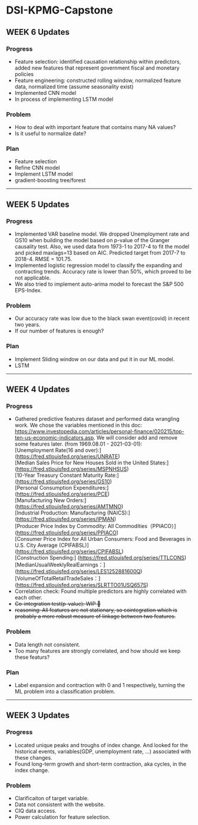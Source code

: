 # DSI-KPMG-Capstone

## WEEK 6 Updates
### Progress
- Feature selection: identified causation relationship within predictors, added new features that represent government fiscal and monetary policies 
- Feature engineering: constructed rolling window, normalized feature data, normalized time (assume seasonality exist)
- Implemented CNN model
- In process of implementing LSTM model

### Problem
- How to deal with important feature that contains many NA values?
- Is it useful to normalize date?

### Plan
- Feature selection
- Refine CNN model
- Implement LSTM model
- gradient-boosting tree/forest

---

## WEEK 5 Updates
### Progress
- Implemented VAR baseline model. We dropped Unemployment rate and GS10 when building the model based on p-value of the Granger causality test. Also, we used data from 1973-1 to 2017-4 to fit the model and picked maxlags=13 based on AIC. Predicted target from 2017-7 to 2018-4. RMSE = 101.75. 
- Implemented logistic regression model to classify the expanding and contracting trends. Accuracy rate is lower than 50%, which proved to be not applicable. 
- We also tried to implement auto-arima model to forecast the S&P 500 EPS-Index.

### Problem
- Our accuracy rate was low due to the black swan event(covid) in recent two years. 
- If our number of features is enough?

### Plan
- Implement Sliding window on our data and put it in our ML model.
- LSTM

---

## WEEK 4 Updates
### Progress
- Gathered predictive features dataset and performed data wrangling work. We chose the variables mentioned in this doc: https://www.investopedia.com/articles/personal-finance/020215/top-ten-us-economic-indicators.asp. We will consider add and remove some features later. (from 1969.08.01 - 2021-03-01): <br>
 [Unemployment Rate(16 and over):] (https://fred.stlouisfed.org/series/UNRATE) <br>
 [Median Sales Price for New Houses Sold in the United States:] (https://fred.stlouisfed.org/series/MSPNHSUS) <br>
 [10-Year Treasury Constant Maturity Rate:] (https://fred.stlouisfed.org/series/GS10) <br>
 [Personal Consumption Expenditures:] (https://fred.stlouisfed.org/series/PCE) <br>
 [Manufacturing New Orders:] (https://fred.stlouisfed.org/series/AMTMNO) <br>
 [Industrial Production: Manufacturing (NAICS):] (https://fred.stlouisfed.org/series/IPMAN) <br>
 [Producer Price Index by Commodity: All Commodities（PPIACO）] (https://fred.stlouisfed.org/series/PPIACO) <br>
 [Consumer Price Index for All Urban Consumers: Food and Beverages in U.S. City Average (CPIFABSL)] (https://fred.stlouisfed.org/series/CPIFABSL) <br>
 [Construction Spending:] (https://fred.stlouisfed.org/series/TTLCONS) <br>
 [MedianUsualWeeklyRealEarnings：] (https://fred.stlouisfed.org/series/LES1252881600Q) <br>
 [VolumeOfTotalRetailTradeSales：] (https://fred.stlouisfed.org/series/SLRTTO01USQ657S) <br>
- Correlation check: Found multiple predictors are highly correlated with each other. 
- <del>Co-integration test(p-value): WIP 🚧 </del>
- <del>reasoning: All features are not stationary, so cointegration which is probably a more robust measure of linkage between two features.</del>

### Problem
- Data length not consistent.
- Too many features are strongly correlated, and how should we keep these featurs?

### Plan
- Label expansion and contraction with 0 and 1 respectively, turning the ML problem into a classification problem.

---

## WEEK 3 Updates
### Progress
- Located unique peaks and troughs of index change. And looked for the historical events, variables(GDP, unemployment rate, ...) associated with these changes.
- Found long-term growth and short-term contraction, aka cycles, in the index change.

### Problem
- Clarificaiton of target variable.
- Data not consistent with the website.
- CIQ data access.
- Power calculation for feature selection.


